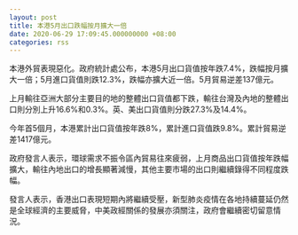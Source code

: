 ```yaml
---
layout: post
title: 本港5月出口跌幅按月擴大一倍
date: 2020-06-29 17:09:45.000000000 +08:00
categories: rss
---
```


本港外貿表現惡化。政府統計處公布，本港5月出口貨值按年跌7.4%，跌幅按月擴大一倍；5月進口貨值則跌12.3%，跌幅亦擴大近一倍。5月貿易逆差137億元。

上月輸往亞洲大部分主要目的地的整體出口貨值都下跌，輸往台灣及內地的整體出口則分別上升16.6%和0.3%。英、美出口貨值則分跌27.3%及14.4%。

今年首5個月，本港累計出口貨值按年跌8%，累計進口貨值跌9.8%。累計貿易逆差1417億元。

政府發言人表示，環球需求不振令區內貿易往來疲弱，上月商品出口貨值按年跌幅擴大，輸往內地出口的增長顯著減慢，其他主要市場的出口則繼續錄得不同程度跌幅。
 
發言人表示，香港出口表現短期內將繼續受壓，新型肺炎疫情在各地持續蔓延仍然是全球經濟的主要威脅，中美政經關係的發展亦須關注，政府會繼續密切留意情況。
